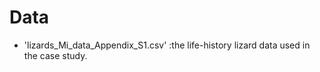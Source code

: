 # **Data**
- 'lizards_Mi_data_Appendix_S1.csv' :the life-history lizard data used in the case study.
